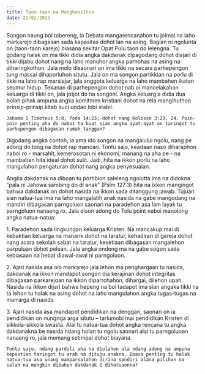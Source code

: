 ```yaml
---
title: Taon-taon na Manghasilhon
date: 21/02/2023
---
```


Songon naung boi tabereng, ia Debata mangarencanahon tu jolmai na laho markarejo dibagasan sada kapasitas dohot lan na asing. Bagian ni ngolunta on (taon-taon karejo) biasana sekitar Opat Pulu taon do lelengna. Tu godang halak on ma tikki didia angka dakdanak dipagodang dohot diajari di tikki dijabu dohot nang na laho manuhor angka parhohas na asing na diharingkothon. Jala molo disaonari on ima tikki na secara parhepengon tung massai dihaporluhon situtu. Jala on ma songon partikkian na porlu di tikki na laho rap marsiajar, jala anggota keluarga na laho mambahen ikatan seumur hidup. Tekanan di parhepengon dohot nab oi mancelakahon keluarga di tikki on, jala jotjot do na songoni. Angka keluarg a didia dua bolah pihak ampuna angka komitmen kristiani dohot na rela mangihuthon prinsip-prinsip kitab suci undao lobi stabil.

`Jahama 1 Timoteus 5:8; Poda 14:23; dohot nang Kolosse 3:23, 24. Poin-poin penting aha do naboi ta buat sian angka ayat-ayat on taringot tu parhepengon dibagasan rumah tanggan?`

Digodang angka contoh, ia ama ido songon na mangalului ngolu, nang pe adong do tong na dohot rap mancari. Tontu sajo, keadaan naso diharaphon naboi ro - marsahit, kemerosotan ni ekonomi, manang na aha pe - na mambahen hita ideal dohot sulit. Jadi, hita na ikkon porlu na laho mangulahon pengaturan dohot nang angka penyesuaian.

Angka dakdanak na diboan tu portibion saleleng ngolutta ima na didokna “pala ni Jahowa sambing do di anak” (Pslm 127:3) hita na ikkon mangingot bahwa dakdanak on dohot nasida na ikkon sada ditanggung jawab. Tujuan sian natua-tua ima na laho mangalatih anak nasida na gabe mangodang na mandiri dibagasan parngoluon saonari na paradehon asa lam layak tu parngoluon nanaeng ro. Jala dison adong do Tolu point naboi manolong angka natua-natua:

1\. Paradehon sada lingkungan keluarga Kristen. Na mancakup mai di kebaktian keluarga na manarik dohot na taratur, kehadiran di gereja dohot nang acara sekolah sabat na taratur, kesetiaan dibagasan mangalehon parpuluan dohot pelean. Jala angka ondeng ma na gabe sogon sada kebiasaan na hebat diawal-awal ni parngoluon.

2\. Ajari nasida asa olo markarejo jala lehon ma penghargaan tu nasida, dakdanak na ikkon mandapot songon dia kerajinan dohot integritas dibagasan parkarejoan na ikkon diparrohahon, dihargai, dilehon upah. Nasida na ikkon dijari bahwa hepeng na boi tadapot ima sian angaka tikki na ta lehon tu halak na asing dohot na laho mangulahon angka tugas-tugas na marrarga di nasida.

3\. Ajari nasida asa mandapot pendidikan na denggan, saonari on ia pendidikan on nungnga arga situtu – tarlumobi mai pendidikan Kristen di sikkola-sikkola swasta. Alai tu natua-tua dohot angka rencana tu angka dakdanakna be nasida ndang holan tu ngolu saonari alai tu parngoluoan nanaeng ro, jala memang setimpal dohot biayana.

`Tontu sajo, ndang parduli aha na diulahon ala ndang adong na ampuna kepastian taringot tu arah na dituju anakna. Boasa penting tu halak natua-tua asa unang mamparsalahon dirina sandiri alana pilihan na salah na mungkin dibahen dakdanak I dihatuaonna?`